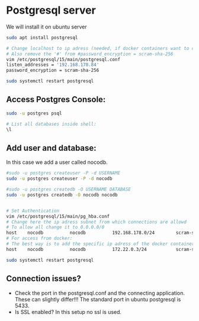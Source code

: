 # Postgresql server
We will install it on ubuntu server

```bash
sudo apt install postgresql 

# Change localhost to ip adress (needed, if docker containers want to connect)
# Also remove the '#' from #password_encryption = scram-sha-256
vim /etc/postgresql/15/main/postgresql.conf
listen_addresses = '192.168.178.84'
password_encryption = scram-sha-256

sudo systemctl restart postgresql
```

## Access Postgres Console:

```bash
sudo -u postgres psql

# List all databases inside shell:
\l
```

## Add user and database:
In this case we add a user called nocodb.
```bash
#sudo -u postgres createuser -P -d USERNAME
sudo -u postgres createuser -P -d nocodb

#sudo -u postgres createdb -O USERNAME DATABASE 
sudo -u postgres createdb -O nocodb nocodb 


# Set Authentication
vim /etc/postgresql/15/main/pg_hba.conf
# Change here the ip adress subnet from which connections are allowd
# To allow all change it to 0.0.0.0/0
host    nocodb          nocodb          192.168.178.0/24        scram-sha-256
# For access from docker:
# The best way is to add the specific ip adress of the docker container (docker inspect CONTAINER ID)
host    nocodb          nocodb          172.22.0.3/24           scram-sha-256 

sudo systemctl restart postgresql
```

## Connection issues?
- Check the port in the postgresql.conf and the connecting application. These can slightly differ!!! The standard port in ubuntu postgresql is 5433.
- Is SSL enabled? In this setup no ssl is used.
